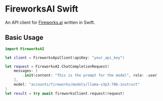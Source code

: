 # FireworksAI Swift

An API client for [Fireworks.ai](https://fireworks.ai) written in Swift.

## Basic Usage

```swift
import FireworksAI

let client = FireworksApiClient(apiKey: "your_api_key")

let request = FireworksAI.ChatCompletionRequest(
    messages: [
        .init(content: "This is the prompt for the model", role: .user)
    ],
    model: "accounts/fireworks/models/llama-v3p3-70b-instruct"
)
let result = try await fireworksClient.request(request)
```
